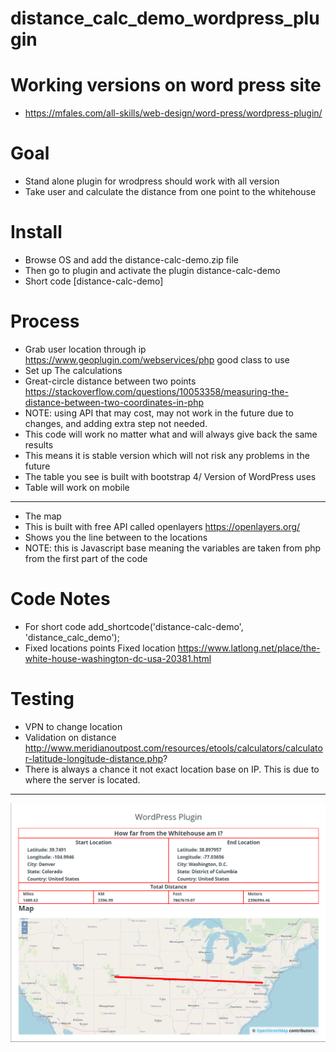 # distance_calc_demo_wordpress_plugin

# Working versions on word press site 
* https://mfales.com/all-skills/web-design/word-press/wordpress-plugin/

# Goal
* Stand alone plugin for wrodpress should work with all version
* Take user and calculate the distance from one point to the whitehouse

# Install
* Browse OS and add the distance-calc-demo.zip file
* Then go to plugin and activate the plugin distance-calc-demo
* Short code [distance-calc-demo]

# Process 
* Grab user location through ip https://www.geoplugin.com/webservices/php good class to use
* Set up The calculations 
* Great-circle distance between two points https://stackoverflow.com/questions/10053358/measuring-the-distance-between-two-coordinates-in-php 
* NOTE: using API that may cost, may not work in the future due to changes, and adding extra step not needed.
* This code will work no matter what and will always give back the same results 
* This means it is stable version which will not risk any problems in the future 
* The table you see is built with bootstrap 4/ Version of WordPress uses
* Table will work on mobile 
---
* The map
* This is built with free API called openlayers https://openlayers.org/
* Shows you the line between to the locations 
* NOTE: this is Javascript base meaning the variables are taken from php from the first part of the code


# Code Notes
* For short code add_shortcode('distance-calc-demo', 'distance_calc_demo'); 
* Fixed locations points Fixed location https://www.latlong.net/place/the-white-house-washington-dc-usa-20381.html


# Testing 
* VPN to change location
* Validation on distance  http://www.meridianoutpost.com/resources/etools/calculators/calculator-latitude-longitude-distance.php?
* There is always a chance it not exact location base on IP.  This is due to where the server is located.  






---
![Outline](Example.PNG)








